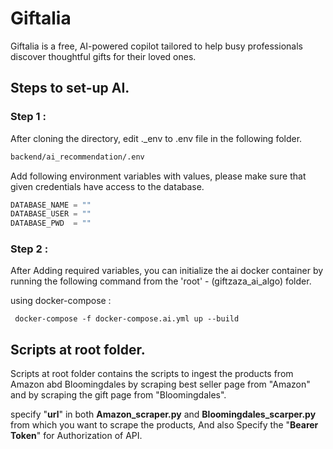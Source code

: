 # Giftalia

Giftalia is a free, AI-powered copilot tailored to help busy professionals discover thoughtful gifts for their loved ones.

## Steps to set-up AI.

### Step 1 :

After cloning the directory, edit ._env to .env file in the following folder.

```bash
backend/ai_recommendation/.env
```
Add following environment variables with values, please make sure that given credentials have access to the database.

```python
DATABASE_NAME = ""
DATABASE_USER = ""
DATABASE_PWD  = ""
```

### Step 2 :

After Adding required variables, you can initialize the ai docker container by running the following command from the 'root' - (giftzaza_ai_algo) folder.

using docker-compose :
```
 docker-compose -f docker-compose.ai.yml up --build
```  

## Scripts at root folder.
Scripts at root folder contains the scripts to ingest the products from Amazon abd Bloomingdales by scraping best seller page from "Amazon" and by scraping the gift page from "Bloomingdales".

specify "**url**" in both **Amazon_scraper.py** and **Bloomingdales_scarper.py** from which you want to scrape the products, And also Specify the "**Bearer Token**" for Authorization of API.
